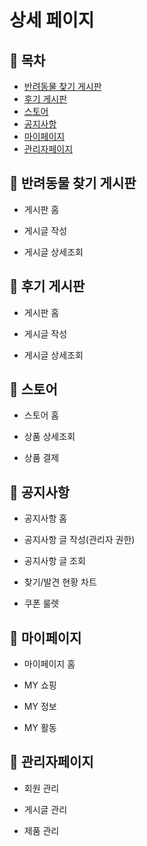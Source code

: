 # 상세 페이지

## 🐾 목차
+ [반려동물 찾기 게시판](#반려동물-찾기-게시판)
+ [후기 게시판](#후기-게시판)
+ [스토어](#스토어)
+ [공지사항](#공지사항)
+ [마이페이지](#마이페이지)
+ [관리자페이지](#관리자페이지)

## 🐾 반려동물 찾기 게시판
+ 게시판 홈

+ 게시글 작성

+ 게시글 상세조회


## 🐾 후기 게시판
+ 게시판 홈

+ 게시글 작성

+ 게시글 상세조회

## 🐾 스토어
+ 스토어 홈

+ 상품 상세조회

+ 상품 결제


## 🐾 공지사항
+ 공지사항 홈

+ 공지사항 글 작성(관리자 권한)

+ 공지사항 글 조회

+ 찾기/발견 현황 차트

+ 쿠폰 룰렛


## 🐾 마이페이지
+ 마이페이지 홈

+ MY 쇼핑

+ MY 정보

+ MY 활동

## 🐾 관리자페이지
+ 회원 관리

+ 게시글 관리

+ 제품 관리
